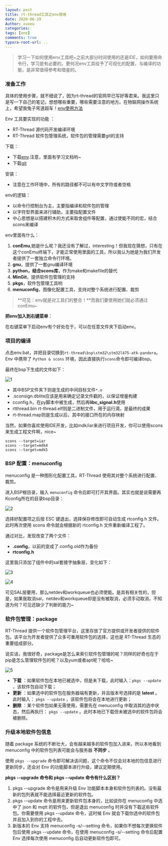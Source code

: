 ```yaml
---
layout: post
title: rt-thread工具之env使用
date: 2020-06-29
Author: xuxeu
categories: 
tags: [one]
comments: true
typora-root-url: ..
---
```


> 学习一下如何使用env工具吧~之前大部分时间使用的还是IDE，如何要用命令行，学习是有必要的。更何况env工具给予了可视化的配置，与编译的功能，是非常值得参考和借鉴的。

### 准备工作

具体的使用步骤，就不细说了，因为rt-thread的官网早已写好等君来。我这里只是写一下自己的笔记，想想哪些重要，哪些需要注意的地方。在物联网操作系统上，希望我兔子弯道超车！[env使用方法](https://www.rt-thread.org/document/site/programming-manual/env/env/#env_2)

Env 工具要实现的功能 ：

- RT-Thread 源代码开发编译环境
- RT-Thread 软件包管理系统，软件包的管理需要git的支持

下载：

- 下载[env](https://www.rt-thread.org/page/download.html).注意，里面有学习文档哟~
- 下载[git](https://git-scm.com/downloads)

安装：

- 注意在工作环境中，所有的路径都不可以有中文字符或者空格

env的逻辑：

- 以命令行控制台为主，主要指编译和软件包的管理
- 以字符型界面来进行辅助，主要指配置文件
- 中心思想是以搭建积木的方式来取舍组件等配置，通过使能不同的宏，结合scons来编译

env里面有什么：

1. **conEmu**,她是什么呢？我还没有了解过，interesting！但我现在猜想，只有在这个conEmu终端下，才能正常使用里面的工具，所以我认为她是为我们开发者提供了一套独立命令行环境。
2. **gnu**，提供了一套gnu编译环境
3. **python，结合scons库**，作为make和makefile的替代
4. **MinGit**，提供软件包管理的支持
5. **pkgs**，软件包管理工具哟
6. **menuconfig**，图像化配置工具，支持对整个系统进行配置、裁剪

> **可见：env就是对工具们的整合！**而我们要使用她们就必须通过conEmu~

**把env加入到右键菜单**：

在右键菜单下启动env有个好处在于，可以在任意文件夹下启动env。

### 项目的编译

点击env.bat，并把目录切换到`rt-thread\bsp\stm32\stm32l475-atk-pandora`。Env 中携带了 `Python & scons` 环境，因此直接执行`scons`命令即可编译bsp。

最终在bsp下生成的文件如下：

![1](/images/2020-06-29-env-use/1.png)

- 其中BSP文件夹下则是生成的中间目标文件`*.o`
- .sconsign.dblite应该是用来确定记录文件戳的，以保证增量构建
- cconfig.h，在py脚本中被生成，然后再**libc_signal.h**使用
- rtthread.bin rt-thread.elf则是二进制文件，用于运行滴，是最终的成果
- rt-thread.map则是生成以后，其中的接口所在的内存映射



当然，如果你喜欢使用IDE开发，比如mdk/iar来进行项目开发，你可以使用scons来生成工程文件啊，nice~

```shell
scons --target=iar
scons --target=mdk4
scons --target=mdk5
```

### BSP 配置：menuconfig

menuconfig 是一种图形化配置工具，RT-Thread 使用其对整个系统进行配置、裁剪。

进入BSP根目录，输入 `menuconfig` 命令后即可打开其界面。其实也就是说需要再Kconfig所在的目录bsp目录：

![2](/images/2020-06-29-env-use/2.png)

选择好配置项之后按 ESC 键退出，选择保存修改即可自动生成 rtconfig.h 文件。此时再次使用 scons 命令就会根据新的 rtconfig.h 文件重新编译工程了。

通过对比，发现改变了两个文件：

- **.config**，以前的变成了.config.old作为备份
- **rtconfig.h**

这里我只添加了组件中的sal套接字抽象层，变化如下：

![3](/images/2020-06-29-env-use/3.png)

![4](/images/2020-06-29-env-use/4.png)

可见SAL层要用，那么netdev和workqueue也必须使能。是具有相关性的，但是，如果我取消sal，netdev和workqueue却是没有被取消，必须手动取消，不知道为何？可见还缺少了判断的能力~

### 软件包管理：package

RT-Thread 提供一个软件包管理平台，这里存放了官方提供或开发者提供的软件包。该平台为开发者提供了众多可重用软件包的选择，这也是 RT-Thread 生态的重要组成部分。

说实话，我很好奇，package是怎么来索引软件包管理的呢？同样的好奇也在于pip是怎么管理软件包的呢？以及yum或者apt呢？哈哈~

![5](/images/2020-06-29-env-use/5.png)

- **下载** ：如果软件包在本地已被选中，但是未下载，此时输入：`pkgs --update` ，该软件包自动下载；
- **更新** ：如果选中的软件包在服务器端有更新，并且版本号选择的是 **latest** 。此时输入： `pkgs --update` ，该软件包将会在本地进行更新；
- **删除** ：某个软件包如果无需使用，需要先在 menuconfig 中取消其的选中状态，然后再执行： `pkgs --update` 。此时本地已下载但未被选中的软件包将会被删除。

### 升级本地软件包信息

随着 package 系统的不断壮大，会有越来越多的软件包加入进来，所以本地看到 menuconfig 中的软件包列表可能会与服务器 **不同步** 。

使用 `pkgs --upgrade` 命令即可解决该问题，这个命令不仅会对本地的包信息进行更新同步，还会对 Env 的功能脚本进行升级，建议定期使用。

 **pkgs --upgrade 命令和 pkgs --update 命令有什么区别？**

1. pkgs --upgrade 命令是用来升级 Env 功能脚本本身和软件包列表的。没有最新的包列表就不能选择最近更新的软件包。
2. pkgs --update 命令是用来更新软件包本身的，比如说你在 menuconfig 中选中了 json 和 mqtt 的软件包，但是退出 menuconfig 时并没有下载这些软件包。你需要使用 pkgs --update 命令，这时候 Env 就会下载你选中的软件包并且加入到你的工程中去。
3. 新版本的 Env 支持 menuconfig -s/--setting 命令，如果你不想每次更换软件包后使用 pkgs --update 命令，在使用 menuconfig -s/--setting 命令后配置 Env 选择每次使用 menuconfig 后自动更新软件包即可。











